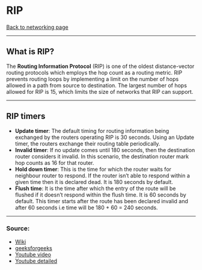 # RIP
[Back to networking page](Networking.md)
- --
## What is RIP?
The **Routing Information Protocol** (RIP) is one of the oldest distance-vector routing protocols which employs the hop count as a routing metric. RIP prevents routing loops by implementing a limit on the number of hops allowed in a path from source to destination. The largest number of hops allowed for RIP is 15, which limits the size of networks that RIP can support.
- --
## RIP timers 
- **Update timer**: The default timing for routing information being exchanged by the routers operating RIP is 30 seconds. Using an Update timer, the routers exchange their routing table periodically.
- **Invalid timer**: If no update comes until 180 seconds, then the destination router considers it invalid. In this scenario, the destination router mark hop counts as 16 for that router.
- **Hold down timer**: This is the time for which the router waits for neighbour router to respond. If the router isn’t able to respond within a given time then it is declared dead. It is 180 seconds by default.
- **Flush time**: It is the time after which the entry of the route will be flushed if it doesn’t respond within the flush time. It is 60 seconds by default. This timer starts after the route has been declared invalid and after 60 seconds i.e time will be 180 + 60 = 240 seconds.

- --
### Source:
- [Wiki](https://en.wikipedia.org/wiki/Routing_Information_Protocol)
- [geeksforgeeks](https://www.geeksforgeeks.org/routing-information-protocol-rip/)
- [Youtube video](https://youtu.be/rIU2dKnPd0E)
- [Youtube detailed](https://youtu.be/pQQ5wNgbQw8)